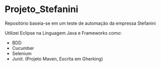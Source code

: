 # Projeto_Stefanini
Repositório baseia-se em um teste de automação da empressa Stefanini
 
  Utilizei Eclipse na Linguagem Java e Frameworks como:
* BDD
* Cucumber
* Selenium
* Junit.
(Projeto Maven, Escrita em Gherking)
